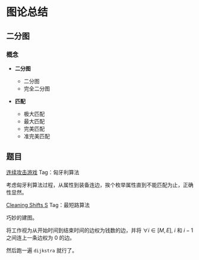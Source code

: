 # 图论总结

## 二分图

### 概念

- **二分图**
  - 二分图
  - 完全二分图

- **匹配**
  - 极大匹配
  - 最大匹配
  - 完美匹配
  - 准完美匹配

## 题目

[连续攻击游戏](https://www.luogu.com.cn/problem/P1640)
Tag：匈牙利算法

考虑匈牙利算法过程，从属性到装备连边，挨个枚举属性直到不能匹配为止，正确性显然。

[Cleaning Shifts S](https://www.luogu.com.cn/problem/P4644)
Tag：最短路算法

巧妙的建图。

将工作视为从开始时间到结束时间的边权为钱数的边，并将 $\forall i\in [M, E]$, $i$ 和 $i - 1$ 之间连上一条边权为 $0$ 的边。

然后跑一遍 `dijkstra` 就行了。
